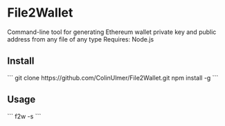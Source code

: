 # File2Wallet
Command-line tool for generating Ethereum wallet private key and public address from any file of any type
Requires: Node.js

<h2>Install</h2>
```
git clone https://github.com/ColinUlmer/File2Wallet.git
npm install -g
```

<h2>Usage</h2>
```
f2w -s <sha3Cycles> <path_to_file>
```
